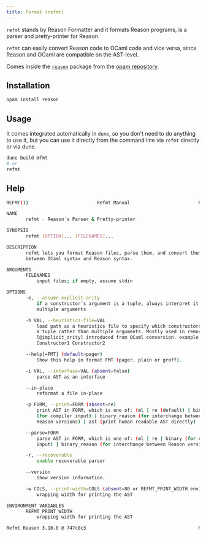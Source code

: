 ```yaml
---
title: Format (refmt)
---
```


`refmt` stands by Reason Formatter and it formats Reason programs, is a parser and pretty-printer for Reason.

`refmt` can easily convert Reason code to OCaml code and vice versa, since Reason and OCaml are compatible on the AST-level.

Comes inside the [`reason`](https://opam.ocaml.org/packages/reason) package from the [opam repository](https://opam.ocaml.org/packages/reason/).

## Installation

```sh
opam install reason
```

## Usage

It comes integrated automatically in `dune`, so you don't need to do anything to use it, but you can use it directly from the command line via `refmt` directly or via dune.

```bash
dune build @fmt
# or
refmt
```

## Help

```sh
REFMT(1)                         Refmt Manual                         REFMT(1)

NAME
       refmt - Reason´s Parser & Pretty-printer

SYNOPSIS
       refmt [OPTION]... [FILENAMES]...

DESCRIPTION
       refmt lets you format Reason files, parse them, and convert them
       between OCaml syntax and Reason syntax.

ARGUMENTS
       FILENAMES
           input files; if empty, assume stdin

OPTIONS
       -e, --assume-explicit-arity
           if a constructor´s argument is a tuple, always interpret it as
           multiple arguments

       -h VAL, --heuristics-file=VAL
           load path as a heuristics file to specify which constructors carry
           a tuple rather than multiple arguments. Mostly used in removing
           [@implicit_arity] introduced from OCaml conversion. example.txt:
           Constructor1 Constructor2

       --help[=FMT] (default=pager)
           Show this help in format FMT (pager, plain or groff).

       -i VAL, --interface=VAL (absent=false)
           parse AST as an interface

       --in-place
           reformat a file in-place

       -p FORM, --print=FORM (absent=re)
           print AST in FORM, which is one of: (ml | re (default) | binary
           (for compiler input) | binary_reason (for interchange between
           Reason versions) | ast (print human readable AST directly) | none)

       --parse=FORM
           parse AST in FORM, which is one of: (ml | re | binary (for compiler
           input) | binary_reason (for interchange between Reason versions))

       -r, --recoverable
           enable recoverable parser

       --version
           Show version information.

       -w COLS, --print-width=COLS (absent=80 or REFMT_PRINT_WIDTH env)
           wrapping width for printing the AST

ENVIRONMENT VARIABLES
       REFMT_PRINT_WIDTH
           wrapping width for printing the AST

Refmt Reason 3.10.0 @ 747c8c3                                         REFMT(1)
```
